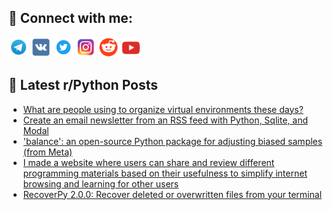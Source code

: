 ## 🔎 Connect with me:
[<img src="https://github.com/bullbesh/bullbesh/blob/main/images/Telegram.png" width="32" height="32" />](https://t.me/bullbesh)
[<img src="https://github.com/bullbesh/bullbesh/blob/main/images/VK.png" width="32" height="32" />](https://vk.com/bullbesh)
[<img src="https://github.com/bullbesh/bullbesh/blob/main/images/Twitter.png" width="32" height="32" />](https://twitter.com/bullbesh1)
[<img src="https://github.com/bullbesh/bullbesh/blob/main/images/Instagram.png" width="32" height="32" />](https://www.instagram.com/bullbesh)
[<img src="https://github.com/bullbesh/bullbesh/blob/main/images/Reddit.png" width="32" height="32" />](https://www.reddit.com/user/bullbesh)
[<img src="https://github.com/bullbesh/bullbesh/blob/main/images/YouTube.png" width="32" height="32" />](https://www.youtube.com/channel/UCtfjRs6uzgq5mfm8S06WTcg)

## 📕 Latest r/Python Posts
<!-- BLOG-POST-LIST:START -->
- [What are people using to organize virtual environments these days?](https://www.reddit.com/r/Python/comments/10bxkjp/what_are_people_using_to_organize_virtual/)
- [Create an email newsletter from an RSS feed with Python, Sqlite, and Modal](https://www.reddit.com/r/Python/comments/10bwgwo/create_an_email_newsletter_from_an_rss_feed_with/)
- [&#39;balance&#39;: an open-source Python package for adjusting biased samples &lpar;from Meta&rpar;](https://www.reddit.com/r/Python/comments/10bvk6z/balance_an_opensource_python_package_for/)
- [I made a website where users can share and review different programming materials based on their usefulness to simplify internet browsing and learning for other users](https://www.reddit.com/r/Python/comments/10bs9sb/i_made_a_website_where_users_can_share_and_review/)
- [RecoverPy 2.0.0: Recover deleted or overwritten files from your terminal](https://www.reddit.com/r/Python/comments/10br02x/recoverpy_200_recover_deleted_or_overwritten/)
<!-- BLOG-POST-LIST:END -->

